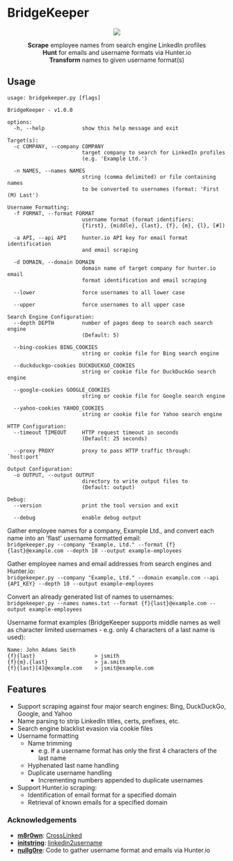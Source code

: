 # BridgeKeeper

<p align="center"><img src="https://media.giphy.com/media/e9aSISpSTtU4w/giphy.gif"></p>

<p align="center">
<b>Scrape</b> employee names from search engine LinkedIn profiles<br>
<b>Hunt</b> for emails and username formats via Hunter.io<br>
<b>Transform</b> names to given username format(s)
</p>

## Usage

```
usage: bridgekeeper.py [flags]

BridgeKeeper - v1.0.0

options:
  -h, --help            show this help message and exit

Target(s):
  -c COMPANY, --company COMPANY
                        target company to search for LinkedIn profiles
                        (e.g. 'Example Ltd.')

  -n NAMES, --names NAMES
                        string (comma delimited) or file containing names
                        to be converted to usernames (format: 'First (M) Last')

Username Formatting:
  -f FORMAT, --format FORMAT
                        username format (format identifiers:
                        {first}, {middle}, {last}, {f}, {m}, {l}, [#])

  -a API, --api API     hunter.io API key for email format identification
                        and email scraping

  -d DOMAIN, --domain DOMAIN
                        domain name of target company for hunter.io email
                        format identification and email scraping

  --lower               force usernames to all lower case

  --upper               force usernames to all upper case

Search Engine Configuration:
  --depth DEPTH         number of pages deep to search each search engine
                        (Default: 5)

  --bing-cookies BING_COOKIES
                        string or cookie file for Bing search engine

  --duckduckgo-cookies DUCKDUCKGO_COOKIES
                        string or cookie file for DuckDuckGo search engine

  --google-cookies GOOGLE_COOKIES
                        string or cookie file for Google search engine

  --yahoo-cookies YAHOO_COOKIES
                        string or cookie file for Yahoo search engine

HTTP Configuration:
  --timeout TIMEOUT     HTTP request timeout in seconds
                        (Default: 25 seconds)

  --proxy PROXY         proxy to pass HTTP traffic through: `host:port`

Output Configuration:
  -o OUTPUT, --output OUTPUT
                        directory to write output files to
                        (Default: output)

Debug:
  --version             print the tool version and exit

  --debug               enable debug output
```

Gather employee names for a company, Example Ltd., and convert each name into an 'flast' username formatted email:<br>
`bridgekeeper.py --company "Example, Ltd." --format {f}{last}@example.com --depth 10 --output example-employees`

Gather employee names and email addresses from search engines and Hunter.io:<br>
`bridgekeeper.py --company "Example, Ltd." --domain example.com --api {API_KEY} --depth 10 --output example-employees`

Convert an already generated list of names to usernames:<br>
`bridgekeeper.py --names names.txt --format {f}{last}@example.com --output example-employees`

Username format examples (BridgeKeeper supports middle names as well as character limited usernames - e.g. only 4 characters of a last name is used):<br>
```
Name: John Adams Smith
{f}{last}                   > jsmith
{f}{m}.{last}               > ja.smith
{f}{last}[4]@example.com    > jsmit@example.com
```

## Features

* Support scraping against four major search engines: Bing, DuckDuckGo, Google, and Yahoo
* Name parsing to strip LinkedIn titles, certs, prefixes, etc.
* Search engine blacklist evasion via cookie files
* Username formatting
  * Name trimming
    * e.g. If a username format has only the first 4 characters of the last name
  * Hyphenated last name handling
  * Duplicate username handling
    * Incrementing numbers appended to duplicate usernames
* Support Hunter.io scraping:
  * Identification of email format for a specified domain
  * Retrieval of known emails for a specified domain

### Acknowledgements

* **[m8r0wn](https://github.com/m8r0wn)**: [CrossLinked](https://github.com/m8r0wn/CrossLinked)
* **[initstring](https://github.com/initstring)**: [linkedin2username](https://github.com/initstring/linkedin2username)
* **[nullg0re](https://github.com/nullg0re)**: Code to gather username format and emails via Hunter.io
